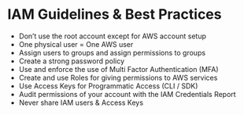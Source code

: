 # IAM Guidelines & Best Practices

* Don’t use the root account except for AWS account setup&#x20;
* One physical user = One AWS user&#x20;
* Assign users to groups and assign permissions to groups&#x20;
* Create a strong password policy&#x20;
* Use and enforce the use of Multi Factor Authentication (MFA)&#x20;
* Create and use Roles for giving permissions to AWS services&#x20;
* Use Access Keys for Programmatic Access (CLI / SDK)&#x20;
* Audit permissions of your account with the IAM Credentials Report&#x20;
* Never share IAM users & Access Keys
